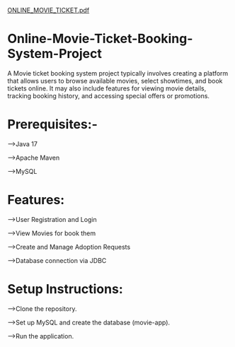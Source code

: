 [ONLINE_MOVIE_TICKET.pdf](https://github.com/user-attachments/files/18386576/ONLINE_MOVIE_TICKET.1.2.pdf)

# Online-Movie-Ticket-Booking-System-Project
A Movie ticket booking system project typically involves creating a platform that allows users to browse available movies, select showtimes, and book tickets online. It may also include features for viewing movie details, tracking booking history, and accessing special offers or promotions.

# Prerequisites:-
-->Java 17

-->Apache Maven

-->MySQL

# Features:
-->User Registration and Login

-->View Movies for book them

-->Create and Manage Adoption Requests

-->Database connection via JDBC

# Setup Instructions:
-->Clone the repository.

-->Set up MySQL and create the database (movie-app).

-->Run the application.
